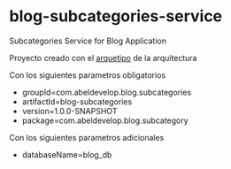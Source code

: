 # blog-subcategories-service
Subcategories Service for Blog Application

Proyecto creado con el [arquetipo](https://github.com/abeldevelop/blog-categories-service) de la arquitectura

Con los siguientes parametros obligatorios
* groupId=com.abeldevelop.blog.subcategories
* artifactId=blog-subcategories
* version=1.0.0-SNAPSHOT
* package=com.abeldevelop.blog.subcategory

Con los siguientes parametros adicionales
* databaseName=blog_db